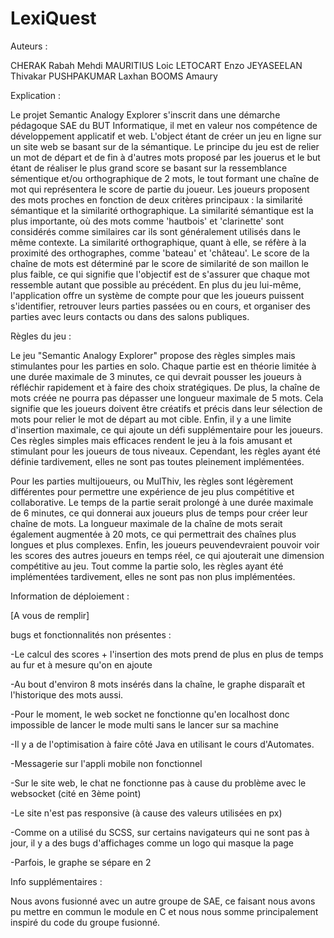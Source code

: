 # LexiQuest

Auteurs : 

CHERAK Rabah Mehdi
MAURITIUS Loic
LETOCART Enzo
JEYASEELAN Thivakar
PUSHPAKUMAR Laxhan
BOOMS Amaury

Explication : 

Le projet Semantic Analogy Explorer s'inscrit dans une démarche pédagoque SAE du BUT Informatique, il met en valeur nos compétence de développement applicatif et web. L'object étant de créer un jeu en ligne sur un site web se basant sur de la sémantique. Le principe du jeu est de relier un mot de départ et de fin à d'autres mots proposé par les jouerus et le but étant de réaliser le plus grand score se basant sur la ressemblance sémentique et/ou orthographique de 2 mots, le tout formant une chaîne de mot qui représentera le score de partie du joueur. Les joueurs proposent des mots proches en fonction de deux critères principaux : la similarité sémantique et la similarité orthographique. La similarité sémantique est la plus importante, où des mots comme 'hautbois' et 'clarinette' sont considérés comme similaires car ils sont généralement utilisés dans le même contexte. La similarité orthographique, quant à elle, se réfère à la proximité des orthographes, comme 'bateau' et 'château'. Le score de la chaîne de mots est déterminé par le score de similarité de son maillon le plus faible, ce qui signifie que l'objectif est de s'assurer que chaque mot ressemble autant que possible au précédent. En plus du jeu lui-même, l'application offre un système de compte pour que les joueurs puissent s'identifier, retrouver leurs parties passées ou en cours, et organiser des parties avec leurs contacts ou dans des salons publiques.

Règles du jeu : 

Le jeu "Semantic Analogy Explorer" propose des règles simples mais stimulantes pour les parties en solo. Chaque partie est en théorie limitée à une durée maximale de 3 minutes, ce qui devrait pousser les joueurs à réfléchir rapidement et à faire des choix stratégiques. De plus, la chaîne de mots créée ne pourra pas dépasser une longueur maximale de 5 mots. Cela signifie que les joueurs doivent être créatifs et précis dans leur sélection de mots pour relier le mot de départ au mot cible. Enfin, il y a une limite d'insertion maximale, ce qui ajoute un défi supplémentaire pour les joueurs. Ces règles simples mais efficaces rendent le jeu à la fois amusant et stimulant pour les joueurs de tous niveaux. Cependant, les règles ayant été définie tardivement, elles ne sont pas toutes pleinement implémentées.

Pour les parties multijoueurs, ou MulThiv, les règles sont légèrement différentes pour permettre une expérience de jeu plus compétitive et collaborative. Le temps de la partie serait prolongé à une durée maximale de 6 minutes, ce qui donnerai aux joueurs plus de temps pour créer leur chaîne de mots. La longueur maximale de la chaîne de mots serait également augmentée à 20 mots, ce qui permettrait des chaînes plus longues et plus complexes. Enfin, les joueurs peuvendevraient pouvoir voir les scores des autres joueurs en temps réel, ce qui ajouterait une dimension compétitive au jeu. Tout comme la partie solo, les règles ayant été implémentées tardivement, elles ne sont pas non plus implémentées.

Information de déploiement : 

[A vous de remplir]

bugs et fonctionnalités non présentes : 

-Le calcul des scores + l'insertion des mots prend de plus en plus de temps au fur et à mesure qu'on en ajoute

-Au bout d'environ 8 mots insérés dans la chaîne, le graphe disparaît et l'historique des mots aussi.

-Pour le moment, le web socket ne fonctionne qu'en localhost donc impossible de lancer le mode multi sans le lancer sur sa machine

-Il y a de l'optimisation à faire côté Java en utilisant le cours d'Automates.

-Messagerie sur l'appli mobile non fonctionnel

-Sur le site web, le chat ne fonctionne pas à cause du problème avec le websocket (cité en 3ème point)

-Le site n'est pas responsive (à cause des valeurs utilisées en px)

-Comme on a utilisé du SCSS, sur certains navigateurs qui ne sont pas à jour, il y a des bugs d'affichages comme un logo qui masque la page

-Parfois, le graphe se sépare en 2

Info supplémentaires : 

Nous avons fusionné avec un autre groupe de SAE, ce faisant nous avons pu mettre en commun le module en C et nous nous somme principalement inspiré du code du groupe fusionné. 
